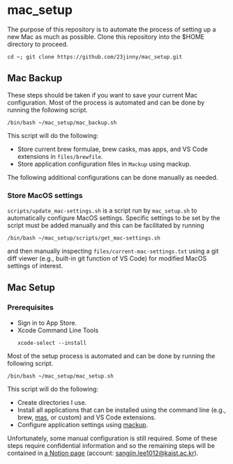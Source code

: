# mac_setup

The purpose of this repository is to automate the process of setting up a new Mac as much as possible. Clone this repository into the $HOME directory to proceed.

```
cd ~; git clone https://github.com/23jinny/mac_setup.git
```

## Mac Backup

These steps should be taken if you want to save your current Mac configuration. Most of the process is automated and can be done by running the following script.

```
/bin/bash ~/mac_setup/mac_backup.sh
```

This script will do the following:
- Store current brew formulae, brew casks, mas apps, and VS Code extensions in `files/brewfile`.
- Store application configuration files in `Mackup` using mackup.

The following additional configurations can be done manually as needed.

### Store MacOS settings

`scripts/update_mac-settings.sh` is a script run by `mac_setup.sh` to automatically configure MacOS settings. Specific settings to be set by the script must be added manually and this can be facilitated by running

```
/bin/bash ~/mac_setup/scripts/get_mac-settings.sh
```

and then manually inspecting `files/current-mac-settings.txt` using a git diff viewer (e.g., built-in git function of VS Code) for modified MacOS settings of interest. 

## Mac Setup

### Prerequisites
- Sign in to App Store.
- Xcode Command Line Tools
    ```
    xcode-select --install
    ```

Most of the setup process is automated and can be done by running the following script.

```
/bin/bash ~/mac_setup/mac_setup.sh
```

This script will do the following:
- Create directories I use.
- Install all applications that can be installed using the command line (e.g., brew, [mas](https://github.com/mas-cli/mas/), or custom) and VS Code extensions.
- Configure application settings using [mackup](https://github.com/lra/mackup).

Unfortunately, some manual configuration is still required. Some of these steps require confidential information and so the remaining steps will be contained in [a Notion page](https://www.notion.so/Mac-Setup-ffaf04e2bd624f43a46ae81e36d171e8?pvs=4) (account: sangjin.lee1012@kaist.ac.kr).

